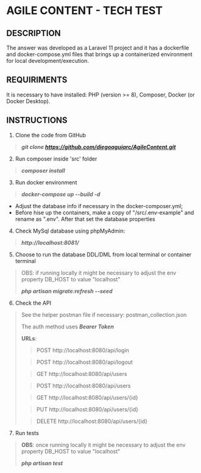 # AGILE CONTENT - TECH TEST

## DESCRIPTION
The answer was developed as a Laravel 11 project and it has a dockerfile and docker-compose.yml files that brings up a containerized environment for local development/execution.

## REQUIRIMENTS
It is necessary to have installed: PHP (version >= 8), Composer, Docker (or Docker Desktop).

## INSTRUCTIONS

1. Clone the code from GitHub
> ***git clone https://github.com/diegoaguiarc/AgileContent.git***

2. Run composer inside 'src' folder
> ***composer install***

3. Run docker environment 
>  ***docker-compose up --build -d***
   - Adjust the database info if necessary in the docker-composer.yml;
   - Before hise up the containers, make a copy of "/src/.env-example" and rename as ".env". After that set the database properties

4. Check MySql database using phpMyAdmin:
> ***http://localhost:8081/***

5. Choose to run the database DDL/DML from local terminal or container terminal
> OBS: if running locally it might be necessary to adjust the env property DB_HOST to value "localhost"
>
> ***php artisan migrate:refresh --seed***

6. Check the API 
> See the helper postman file if necessary: postman_collection.json 
>
> The auth method uses ***Bearer Token***  
>
> **URLs**:
>
>> POST http://localhost:8080/api/login     
>
>> POST http://localhost:8080/api/logout
>
>> GET  http://localhost:8080/api/users
>
>> POST  http://localhost:8080/api/users
>
>> GET  http://localhost:8080/api/users/{id}
>
>> PUT  http://localhost:8080/api/users/{id}
>
>> DELETE  http://localhost:8080/api/users/{id}

7. Run tests
> **OBS**: once running locally it might be necessary to adjust the env property DB_HOST to value "localhost"
>
> ***php artisan test***

